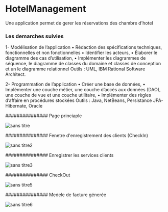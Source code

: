 # HotelManagement
Une application permet de gerer les réservations des chambre d'hotel 
### Les demarches suivies 
1-	Modélisation de l’application
•	Rédaction des spécifications techniques, fonctionnelles et non fonctionnelles 
•	Identifier les acteurs,
•	Élaborer le diagramme des cas d’utilisation, 
•	Implémenter les diagrammes de séquence, le diagramme de classes du domaine et classes de conception et un le diagramme relationnel
Outils : UML, IBM Rational Software Architect. 

2-	Programmation de l’application
•	Créer une base de données,
•	Implémenter une couche métier, une couche d’accès aux données (DAO), une couche de vue et une couche utilitaire,
•	Implémenter des règles d’affaire en procédures stockées 
Outils : Java, NetBeans, Persistance JPA-Hibernate, Oracle


############### Page princiaple 

![sans titre](https://user-images.githubusercontent.com/26189475/39713746-e35237f2-51f5-11e8-9370-4a1b1bb9e1f2.jpg)


############### Fenetre d'enregistrement des clients (CheckIn)

![sans titre2](https://user-images.githubusercontent.com/26189475/39713843-3566e47a-51f6-11e8-8216-a271bd59703f.jpg)


############### Enregistrer les services clients 

![sans titre3](https://user-images.githubusercontent.com/26189475/39714086-fe7c4382-51f6-11e8-9331-a2804cba7db7.jpg)

###############  CheckOut

![sans titre5](https://user-images.githubusercontent.com/26189475/39714065-ed3f4e70-51f6-11e8-9600-40e0648f5447.jpg)


###############  Medele de facture génerée

![sans titre6](https://user-images.githubusercontent.com/26189475/39714080-f63b779c-51f6-11e8-8c93-9c916275b611.jpg)

